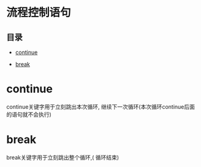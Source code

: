 # 流程控制语句

## 目录

*   [continue](#continue)

*   [break](#break)

# continue

continue关键字用于立刻跳出本次循环, 继续下一次循环(本次循环continue后面的语句就不会执行)

# break

break关键字用于立刻跳出整个循环,( 循环结束)
